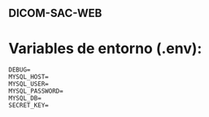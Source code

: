 ## DICOM-SAC-WEB

# Variables de entorno (.env):
    DEBUG=
    MYSQL_HOST=
    MYSQL_USER=
    MYSQL_PASSWORD=
    MYSQL_DB=
    SECRET_KEY=